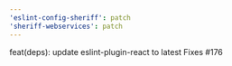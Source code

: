 ```yaml
---
'eslint-config-sheriff': patch
'sheriff-webservices': patch
---
```


feat(deps): update eslint-plugin-react to latest
Fixes #176
